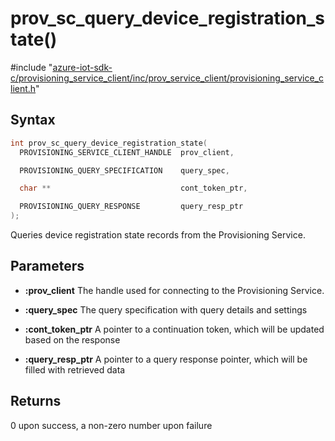 # prov_sc_query_device_registration_state()

\#include "[azure-iot-sdk-c/provisioning_service_client/inc/prov_service_client/provisioning_service_client.h](../iot-c-ref-provisioning-service-client-h.md)"  

## Syntax

```C
int prov_sc_query_device_registration_state(
  PROVISIONING_SERVICE_CLIENT_HANDLE  prov_client,

  PROVISIONING_QUERY_SPECIFICATION    query_spec,

  char **                             cont_token_ptr,

  PROVISIONING_QUERY_RESPONSE         query_resp_ptr
);
```

Queries device registration state records from the Provisioning Service.

## Parameters
* **:prov_client** The handle used for connecting to the Provisioning Service. 

* **:query_spec** The query specification with query details and settings 

* **:cont_token_ptr** A pointer to a continuation token, which will be updated based on the response 

* **:query_resp_ptr** A pointer to a query response pointer, which will be filled with retrieved data

## Returns
0 upon success, a non-zero number upon failure

